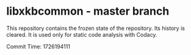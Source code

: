 # libxkbcommon - master branch

This repository contains the frozen state of the repository.
Its history is cleared. It is used only for static code
analysis with Codacy.

Commit Time: 1726194111